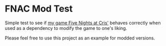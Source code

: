 # FNAC Mod Test
Simple test to see if [my game Five Nights at Cris'](https://github.com/Cristichi/FiveNightsAtCrisJava) behaves correctly when used as a dependency to modify the game to one's liking.

Please feel free to use this project as an example for modded versions.